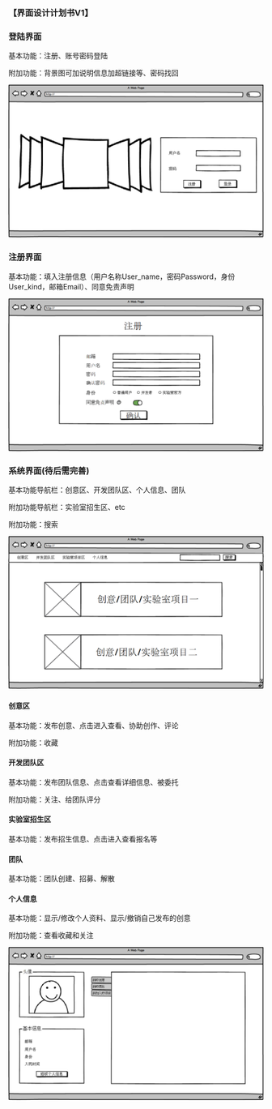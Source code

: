### 【界面设计计划书V1】

### 登陆界面

基本功能：注册、账号密码登陆

附加功能：背景图可加说明信息加超链接等、密码找回

![登录界面](./界面设计/登录界面.png)

### 注册界面

基本功能：填入注册信息（用户名称User_name，密码Password，身份User_kind，邮箱Email）、同意免责声明

![注册界面](./界面设计/注册界面.png)

### 系统界面(待后需完善)

基本功能导航栏：创意区、开发团队区、个人信息、团队

附加功能导航栏：实验室招生区、etc

附加功能：搜索

![系统界面](./界面设计/系统界面.png)

#### 创意区

基本功能：发布创意、点击进入查看、协助创作、评论

附加功能：收藏

#### 开发团队区

基本功能：发布团队信息、点击查看详细信息、被委托

附加功能：关注、给团队评分

#### 实验室招生区

基本功能：发布招生信息、点击进入查看报名等

#### 团队

基本功能：团队创建、招募、解散

#### 个人信息

基本功能：显示/修改个人资料、显示/撤销自己发布的创意

附加功能：查看收藏和关注

![个人信息界面](./界面设计/个人信息界面.png)

